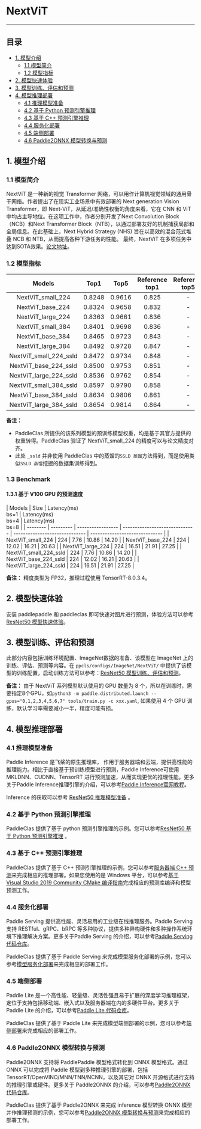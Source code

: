 # NextViT
-----

## 目录

- [1. 模型介绍](#1)
    - [1.1 模型简介](#1.1)
    - [1.2 模型指标](#1.2)
- [2. 模型快速体验](#2)
- [3. 模型训练、评估和预测](#3)
- [4. 模型推理部署](#4)
  - [4.1 推理模型准备](#4.1)
  - [4.2 基于 Python 预测引擎推理](#4.2)
  - [4.3 基于 C++ 预测引擎推理](#4.3)
  - [4.4 服务化部署](#4.4)
  - [4.5 端侧部署](#4.5)
  - [4.6 Paddle2ONNX 模型转换与预测](#4.6)

<a name='1'></a>

## 1. 模型介绍

<a name='1.1'></a>

### 1.1 模型简介

NextViT 是一种新的视觉 Transformer 网络，可以用作计算机视觉领域的通用骨干网络。作者提出了在现实工业场景中有效部署的 Next generation Vision Transformer，即 Next-ViT，从延迟/准确性权衡的角度来看，它在 CNN 和 ViT 中均占主导地位。在这项工作中，作者分别开发了Next Convolution Block（NCB）和Next Transformer Block（NTB），以通过部署友好的机制捕获局部和全局信息。在此基础上，Next Hybrid Strategy (NHS) 旨在以高效的混合范式堆叠 NCB 和 NTB，从而提高各种下游任务的性能。
最终，NextViT 在多项任务中达到SOTA效果。[论文地址](https://arxiv.org/pdf/2207.05501.pdf)。

<a name='1.2'></a>

### 1.2 模型指标

| Models           | Top1 | Top5 | Reference<br>top1 | Reference<br>top5 | FLOPs<br>(G) | Params<br>(M) |
|:--:|:--:|:--:|:--:|:--:|:--:|:--:|
| NextViT_small_224    | 0.8248 | 0.9616 | 0.825 | - | 5.79  | 31.80   |
| NextViT_base_224   | 0.8324 | 0.9658 | 0.832 | - | 8.26  | 44.88   |
| NextViT_large_224    | 0.8363 | 0.9661 | 0.836 | - | 10.73 | 57.95   |
| NextViT_small_384   | 0.8401 | 0.9698 | 0.836 | - | 17.00 | 31.80   |
| NextViT_base_384   | 0.8465 | 0.9723 | 0.843 | - |24.27 | 44.88   |
| NextViT_large_384   | 0.8492 | 0.9728 | 0.847 | - | 31.53 | 57.95   |
| NextViT_small_224_ssld    | 0.8472 | 0.9734 | 0.848 | - | 5.79  | 31.80   |
| NextViT_base_224_ssld   | 0.8500 | 0.9753 | 0.851 | - | 8.26  | 44.88   |
| NextViT_large_224_ssld    | 0.8536 | 0.9762 | 0.854 | - | 10.73 | 57.95   |
| NextViT_small_384_ssld   | 0.8597 | 0.9790 | 0.858 | - | 17.00 | 31.80   |
| NextViT_base_384_ssld   | 0.8634 | 0.9806 | 0.861 | - |24.27 | 44.88   |
| NextViT_large_384_ssld   | 0.8654 | 0.9814 | 0.864 | - | 31.53 | 57.95   |

**备注：**
- PaddleClas 所提供的该系列模型的预训练模型权重，均是基于其官方提供的权重转得。PaddleClas 验证了 NextViT_small_224 的精度可以与论文精度对齐。
- 此处 `_ssld` 并非使用 PaddleClas 中的蒸馏的`SSLD 蒸馏`方法得到，而是使用类似`SSLD 蒸馏`挖掘的数据集训练得到。

### 1.3 Benchmark

<a name='1.3.1'></a>

#### 1.3.1 基于 V100 GPU 的预测速度

| Models     | Size  | Latency(ms)<br>bs=1 | Latency(ms)<br>bs=4 | Latency(ms)<br>bs=8 |
| -------- | --------- | ----------------- | ------------------------------ | ------------------------------ | ------------------------------ |
| NextViT_small_224  | 224       | 7.76                           | 10.86                           | 14.20                        |
| NextViT_base_224 | 224       | 12.02                          | 16.21                          | 20.63                          |
| NextViT_large_224  | 224       | 16.51                          | 21.91                          | 27.25                          |
| NextViT_small_224_ssld  | 224       | 7.76                           | 10.86                           | 14.20                        |
| NextViT_base_224_ssld | 224       | 12.02                          | 16.21                          | 20.63                          |
| NextViT_large_224_ssld  | 224       | 16.51                          | 21.91                          | 27.25                          |

**备注：** 精度类型为 FP32，推理过程使用 TensorRT-8.0.3.4。

<a name="2"></a>  

## 2. 模型快速体验

安装 paddlepaddle 和 paddleclas 即可快速对图片进行预测，体验方法可以参考[ResNet50 模型快速体验](./ResNet.md#2-模型快速体验)。

<a name="3"></a>

## 3. 模型训练、评估和预测

此部分内容包括训练环境配置、ImageNet数据的准备、该模型在 ImageNet 上的训练、评估、预测等内容。在 `ppcls/configs/ImageNet/NextViT/` 中提供了该模型的训练配置，启动训练方法可以参考：[ResNet50 模型训练、评估和预测](./ResNet.md#3-模型训练评估和预测)。

**备注：** 由于 NextViT 系列模型默认使用的 GPU 数量为 8 个，所以在训练时，需要指定8个GPU，如`python3 -m paddle.distributed.launch --gpus="0,1,2,3,4,5,6,7" tools/train.py -c xxx.yaml`, 如果使用 4 个 GPU 训练，默认学习率需要减小一半，精度可能有损。

<a name="4"></a>

## 4. 模型推理部署

<a name="4.1"></a>

### 4.1 推理模型准备

Paddle Inference 是飞桨的原生推理库， 作用于服务器端和云端，提供高性能的推理能力。相比于直接基于预训练模型进行预测，Paddle Inference可使用 MKLDNN、CUDNN、TensorRT 进行预测加速，从而实现更优的推理性能。更多关于Paddle Inference推理引擎的介绍，可以参考[Paddle Inference官网教程](https://www.paddlepaddle.org.cn/documentation/docs/zh/guides/infer/inference/inference_cn.html)。

Inference 的获取可以参考 [ResNet50 推理模型准备](./ResNet.md#41-推理模型准备) 。

<a name="4.2"></a>

### 4.2 基于 Python 预测引擎推理

PaddleClas 提供了基于 python 预测引擎推理的示例。您可以参考[ResNet50 基于 Python 预测引擎推理](./ResNet.md#42-基于-python-预测引擎推理) 。

<a name="4.3"></a>

### 4.3 基于 C++ 预测引擎推理

PaddleClas 提供了基于 C++ 预测引擎推理的示例，您可以参考[服务器端 C++ 预测](../../deployment/image_classification/cpp/linux.md)来完成相应的推理部署。如果您使用的是 Windows 平台，可以参考[基于 Visual Studio 2019 Community CMake 编译指南](../../deployment/image_classification/cpp/windows.md)完成相应的预测库编译和模型预测工作。

<a name="4.4"></a>

### 4.4 服务化部署

Paddle Serving 提供高性能、灵活易用的工业级在线推理服务。Paddle Serving 支持 RESTful、gRPC、bRPC 等多种协议，提供多种异构硬件和多种操作系统环境下推理解决方案。更多关于Paddle Serving 的介绍，可以参考[Paddle Serving 代码仓库](https://github.com/PaddlePaddle/Serving)。

PaddleClas 提供了基于 Paddle Serving 来完成模型服务化部署的示例，您可以参考[模型服务化部署](../../deployment/image_classification/paddle_serving.md)来完成相应的部署工作。

<a name="4.5"></a>

### 4.5 端侧部署

Paddle Lite 是一个高性能、轻量级、灵活性强且易于扩展的深度学习推理框架，定位于支持包括移动端、嵌入式以及服务器端在内的多硬件平台。更多关于 Paddle Lite 的介绍，可以参考[Paddle Lite 代码仓库](https://github.com/PaddlePaddle/Paddle-Lite)。

PaddleClas 提供了基于 Paddle Lite 来完成模型端侧部署的示例，您可以参考[端侧部署](../../deployment/image_classification/paddle_lite.md)来完成相应的部署工作。

<a name="4.6"></a>

### 4.6 Paddle2ONNX 模型转换与预测

Paddle2ONNX 支持将 PaddlePaddle 模型格式转化到 ONNX 模型格式。通过 ONNX 可以完成将 Paddle 模型到多种推理引擎的部署，包括TensorRT/OpenVINO/MNN/TNN/NCNN，以及其它对 ONNX 开源格式进行支持的推理引擎或硬件。更多关于 Paddle2ONNX 的介绍，可以参考[Paddle2ONNX 代码仓库](https://github.com/PaddlePaddle/Paddle2ONNX)。

PaddleClas 提供了基于 Paddle2ONNX 来完成 inference 模型转换 ONNX 模型并作推理预测的示例，您可以参考[Paddle2ONNX 模型转换与预测](../../deployment/image_classification/paddle2onnx.md)来完成相应的部署工作。
